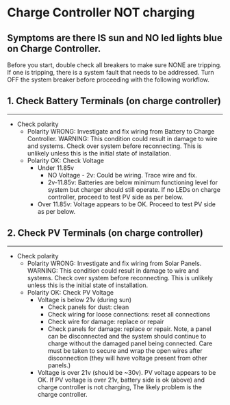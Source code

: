Charge Controller NOT charging
===========================================================================

## Symptoms are there IS sun and NO led lights blue on Charge Controller.

Before you start, double check all breakers to make sure NONE are tripping. If one is tripping, there is a system fault that needs to be addressed. Turn OFF the system breaker before proceeding with the following workflow.


##  1. Check Battery Terminals (on charge controller)
--------------------

* Check polarity
  - Polarity WRONG: Investigate and fix wiring from Battery to Charge Controller. WARNING: This condition could result in damage to wire and systems. Check over system before reconnecting. This is unlikely unless this is the initial state of installation.
  - Polarity OK: Check Voltage
    - Under 11.85v
      - NO Voltage - 2v: Could be wiring. Trace wire and fix.
      - 2v-11.85v: Batteries are below minimum functioning level for system but charger should still operate. If no LEDs on charge controller, proceed to test PV side as per below. 
    - Over 11.85v: Voltage appears to be OK. Proceed to test PV side as per below.

## 2. Check PV Terminals (on charge controller)
---------------

* Check polarity
  - Polarity WRONG: Investigate and fix wiring from Solar Panels. WARNING: This condition could result in damage to wire and systems. Check over system before reconnecting. This is unlikely unless this is the initial state of installation.
  - Polarity OK: Check PV Voltage
    - Voltage is below 21v (during sun)
      - Check panels for dust: clean
      - Check wiring for loose connections: reset all connections
      - Check wire for damage: replace or repair
      - Check panels for damage: replace or repair. Note, a panel can be disconnected and the system should continue to charge without the damaged panel being connected. Care must be taken to secure and wrap the open wires after disconnection (they will have voltage present from other panels.)
    - Voltage is over 21v (should be ~30v). PV voltage appears to be OK. If PV voltage is over 21v, battery side is ok (above) and charge controller is not charging, The likely problem is the charge controller.